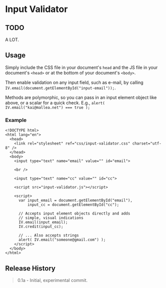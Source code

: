 # Input Validator

## TODO

A LOT.

## Usage

Simply include the CSS file in your document's `head` and the JS file in your document's `<head>` or at the bottom of your document's `<body>`.

Then enable validation on any input field, such as e-mail, by calling `IV.email(document.getElementById("input-email"));`.

Methods are polymorphic, so you can pass in an input element object like above, or a scalar for a quick check. E.g., `alert( IV.email("kai@mallea.net") === true );`

### Example

    <!DOCTYPE html>
    <html lang="en">
      <head>
        <link rel="stylesheet" ref="css/input-validator.css" charset="utf-8" />
      </head>
      <body>
        <input type="text" name="email" value="" id="email">
        
        <br />
        
        <input type="text" name="cc" value="" id="cc">
        
        <script src="input-validator.js"></script>
        
        <script>
          var input_email = document.getElementById("email"),
              input_cc = document.getElementById("cc");
      
          // Accepts input element objects directly and adds
          // simple, visual indications
          IV.email(input_email);
          IV.credit(input_cc);
      
          // ... Also accepts strings
          alert( IV.email("someone@gmail.com") );
        </script>
      </body>
    </html>

## Release History

> 0.1a - Initial, experimental commit.